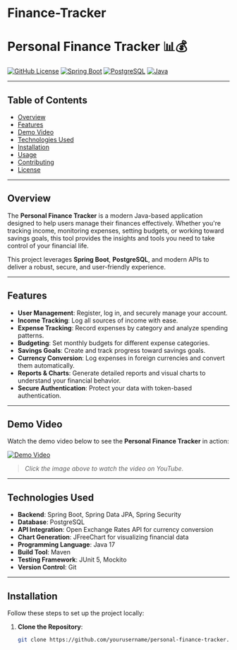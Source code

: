 # Finance-Tracker
# Personal Finance Tracker 📊💰

[![GitHub License](https://img.shields.io/badge/license-MIT-blue.svg)](https://github.com/yourusername/personal-finance-tracker/blob/main/LICENSE)
[![Spring Boot](https://img.shields.io/badge/Spring_Boot-2.7.0-green.svg)](https://spring.io/projects/spring-boot)
[![PostgreSQL](https://img.shields.io/badge/Database-PostgreSQL-blue.svg)](https://www.postgresql.org/)
[![Java](https://img.shields.io/badge/Java-17-orange.svg)](https://www.java.com/)

---

## Table of Contents
- [Overview](#overview)
- [Features](#features)
- [Demo Video](#demo-video)
- [Technologies Used](#technologies-used)
- [Installation](#installation)
- [Usage](#usage)
- [Contributing](#contributing)
- [License](#license)

---

## Overview

The **Personal Finance Tracker** is a modern Java-based application designed to help users manage their finances effectively. Whether you're tracking income, monitoring expenses, setting budgets, or working toward savings goals, this tool provides the insights and tools you need to take control of your financial life.

This project leverages **Spring Boot**, **PostgreSQL**, and modern APIs to deliver a robust, secure, and user-friendly experience.

---

## Features

- **User Management**: Register, log in, and securely manage your account.
- **Income Tracking**: Log all sources of income with ease.
- **Expense Tracking**: Record expenses by category and analyze spending patterns.
- **Budgeting**: Set monthly budgets for different expense categories.
- **Savings Goals**: Create and track progress toward savings goals.
- **Currency Conversion**: Log expenses in foreign currencies and convert them automatically.
- **Reports & Charts**: Generate detailed reports and visual charts to understand your financial behavior.
- **Secure Authentication**: Protect your data with token-based authentication.

---

## Demo Video

Watch the demo video below to see the **Personal Finance Tracker** in action:

[![Demo Video](https://img.youtube.com/vi/YOUR_VIDEO_ID/hqdefault.jpg)](https://www.youtube.com/watch?v=YOUR_VIDEO_ID)

> *Click the image above to watch the video on YouTube.*

---

## Technologies Used

- **Backend**: Spring Boot, Spring Data JPA, Spring Security
- **Database**: PostgreSQL
- **API Integration**: Open Exchange Rates API for currency conversion
- **Chart Generation**: JFreeChart for visualizing financial data
- **Programming Language**: Java 17
- **Build Tool**: Maven
- **Testing Framework**: JUnit 5, Mockito
- **Version Control**: Git

---

## Installation

Follow these steps to set up the project locally:

1. **Clone the Repository**:
   ```bash
   git clone https://github.com/yourusername/personal-finance-tracker.git
